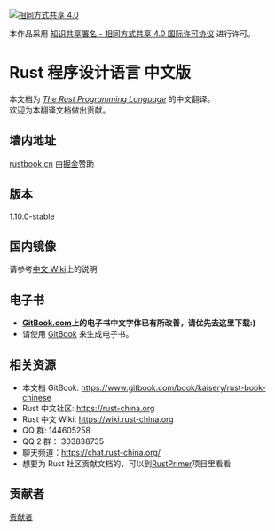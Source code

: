 [![相同方式共享 4.0](https://i.creativecommons.org/l/by-sa/4.0/88x31.png "相同方式共享 4.0")](http://creativecommons.org/licenses/by-sa/4.0/)

本作品采用 [知识共享署名 - 相同方式共享 4.0 国际许可协议](https://creativecommons.org/licenses/by-sa/4.0/) 进行许可。

# Rust 程序设计语言 中文版
本文档为 [*The Rust Programming Language*](https://doc.rust-lang.org/book/) 的中文翻译。  
欢迎为本翻译文档做出贡献。

## 墙内地址
[rustbook.cn](http://rustbook.cn/) 由[掘金](http://gold.xitu.io/)赞助

## 版本
1.10.0-stable

## 国内镜像
请参考[中文 Wiki](https://wiki.rust-china.org/%E5%9B%BD%E5%86%85%E9%95%9C%E5%83%8F)上的说明

## 电子书
* **[GitBook.com](https://www.gitbook.com/book/kaisery/rust-book-chinese)上的电子书中文字体已有所改善，请优先去这里下载:)**
* 请使用 [GitBook](https://github.com/GitbookIO/gitbook) 来生成电子书。

## 相关资源
* 本文档 GitBook: https://www.gitbook.com/book/kaisery/rust-book-chinese
* Rust 中文社区: https://rust-china.org
* Rust 中文 Wiki: https://wiki.rust-china.org
* QQ 群: 144605258
* QQ 2 群： 303838735
* 聊天频道：https://chat.rust-china.org/
* 想要为 Rust 社区贡献文档的，可以到[RustPrimer](https://github.com/rustcc/RustPrimer)项目里看看

## 贡献者
[贡献者](CONTRIBUTING.md)
